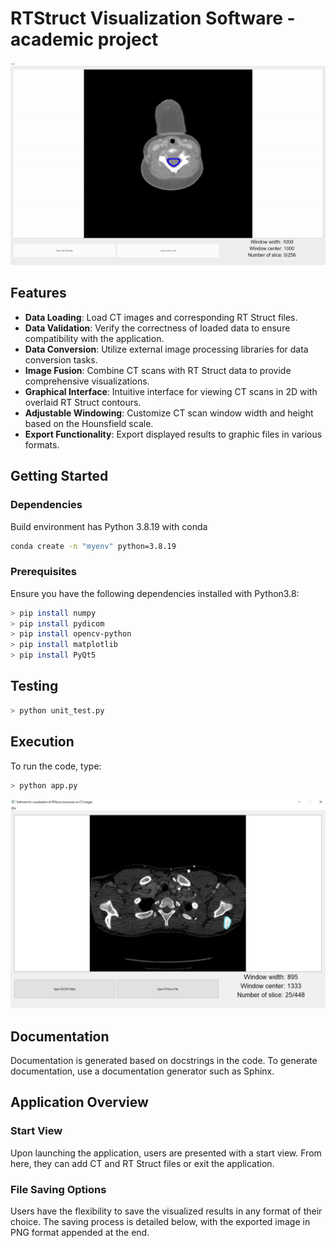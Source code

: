 # RTStruct Visualization Software - academic project

<p align="center">
  <img src="app.gif" alt="video" alt="fall_example">
</p>

## Features

- **Data Loading**: Load CT images and corresponding RT Struct files.
- **Data Validation**: Verify the correctness of loaded data to ensure compatibility with the application.
- **Data Conversion**: Utilize external image processing libraries for data conversion tasks.
- **Image Fusion**: Combine CT scans with RT Struct data to provide comprehensive visualizations.
- **Graphical Interface**: Intuitive interface for viewing CT scans in 2D with overlaid RT Struct contours.
- **Adjustable Windowing**: Customize CT scan window width and height based on the Hounsfield scale.
- **Export Functionality**: Export displayed results to graphic files in various formats.

## Getting Started

### Dependencies

Build environment has Python 3.8.19 with conda

```bash
conda create -n "myenv" python=3.8.19
```

### Prerequisites

Ensure you have the following dependencies installed with Python3.8:

```sh
> pip install numpy
> pip install pydicom
> pip install opencv-python
> pip install matplotlib
> pip install PyQt5
```

## Testing

```sh
> python unit_test.py
```

## Execution
To run the code, type:

```sh
> python app.py
```
<p align="center">
  <img src="app.png" alt="image" alt="fall_example">
</p>

## Documentation

Documentation is generated based on docstrings in the code. To generate documentation, use a documentation generator such as Sphinx.


## Application Overview

### Start View

Upon launching the application, users are presented with a start view. From here, they can add CT and RT Struct files or exit the application.

### File Saving Options

Users have the flexibility to save the visualized results in any format of their choice. The saving process is detailed below, with the exported image in PNG format appended at the end.
